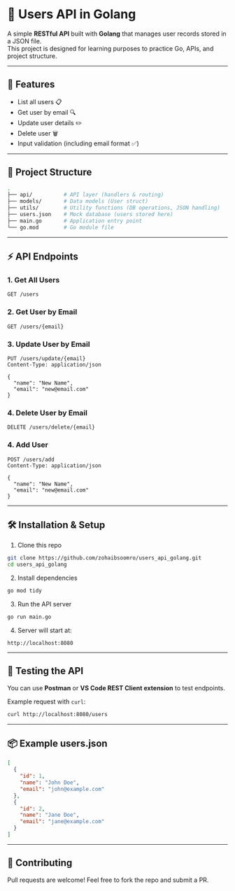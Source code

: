 # 👥 Users API in Golang  

A simple **RESTful API** built with **Golang** that manages user records stored in a JSON file.  
This project is designed for learning purposes to practice Go, APIs, and project structure.  

---

## 🚀 Features  
- List all users 📋  
- Get user by email 🔍  
- Update user details ✏️  
- Delete user 🗑️  
- Input validation (including email format ✅)  

---

## 📂 Project Structure  
```bash
.
├── api/          # API layer (handlers & routing)
├── models/       # Data models (User struct)
├── utils/        # Utility functions (DB operations, JSON handling)
├── users.json    # Mock database (users stored here)
├── main.go       # Application entry point
└── go.mod        # Go module file
````

---

## ⚡ API Endpoints

### 1. Get All Users

```http
GET /users
```

### 2. Get User by Email

```http
GET /users/{email}
```

### 3. Update User by Email

```http
PUT /users/update/{email}
Content-Type: application/json

{
  "name": "New Name",
  "email": "new@email.com"
}
```

### 4. Delete User by Email

```http
DELETE /users/delete/{email}
```

### 4. Add User

```http
POST /users/add
Content-Type: application/json

{
  "name": "New Name",
  "email": "new@email.com"
}
```

---

## 🛠️ Installation & Setup

1. Clone this repo

```bash
git clone https://github.com/zohaibsoomro/users_api_golang.git
cd users_api_golang
```

2. Install dependencies

```bash
go mod tidy
```

3. Run the API server

```bash
go run main.go
```

4. Server will start at:

```
http://localhost:8080
```

---

## 🧪 Testing the API

You can use **Postman** or **VS Code REST Client extension** to test endpoints.

Example request with `curl`:

```bash
curl http://localhost:8080/users
```

---

## 📦 Example users.json

```json
[
  {
    "id": 1,
    "name": "John Doe",
    "email": "john@example.com"
  },
  {
    "id": 2,
    "name": "Jane Doe",
    "email": "jane@example.com"
  }
]
```

---

## 🤝 Contributing

Pull requests are welcome! Feel free to fork the repo and submit a PR.

